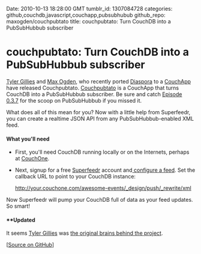 Date: 2010-10-13 18:28:00 GMT
tumblr_id: 1307084728
categories: github,couchdb,javascript,couchapp,pubsubhubub
github_repo: maxogden/couchpubtato
title: couchpubtato: Turn CouchDB into a PubSubHubbub subscriber

# couchpubtato: Turn CouchDB into a PubSubHubbub subscriber

[Tyler Gillies](http://twitter.com/RdfTurtle) and [Max Ogden](http://github.com/maxogden), who recently ported [Diaspora](http://thechangelog.com/post/1129594095/diaspora-source-released-on-github) to a [CouchApp](http://github.com/couchapp/couchapp) have released Couchpubtato. [Couchpubtato](http://github.com/maxogden/couchpubtato) is a CouchApp that turns CouchDB into a PubSubHubbub subscriber. Be sure and catch [Episode 0.3.7](http://thechangelog.com/post/1249379846/episode-0-3-7-pubsubhubbub-with-superfeedrs-julien-genes) for the scoop on PubSubHubbub if you missed it.

What does all of this mean for you? Now with a little help from Superfeedr, you can create a realtime JSON API from any PubSubHubbub-enabled XML feed.

#### What you'll need

* First, you'll need CouchDB running locally or on the Internets, perhaps at [CouchOne](http://couchone.com/get).
* Next, signup for a free [Superfeedr](http://superfeedr.com) account and[ configure a feed](http://github.com/superfeedr/popular-feeds). Set the callback URL to point to your CouchDB instance:

    http://your.couchone.com/awesome-events/_design/push/_rewrite/xml
    
Now Superfeedr will pump your CouchDB full of data as your feed updates. So smart!

#### **Updated

It seems [Tyler Gillies](http://twitter.com/RdfTurtle) was [the original brains behind the project](http://twitter.com/#!/maxogden/status/27266362982).

[[Source on GitHub](http://github.com/maxogden/couchpubtato)]
